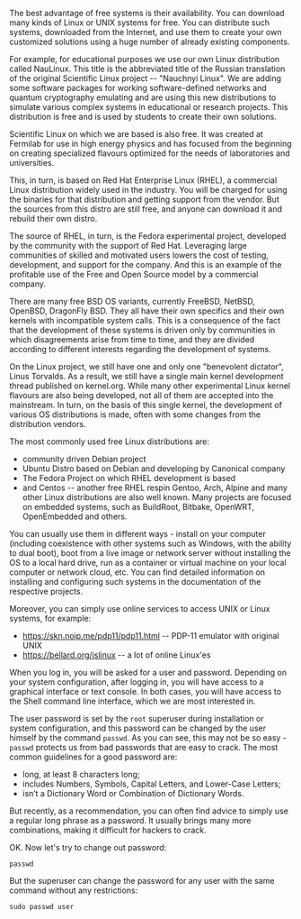 The best advantage of free systems is their availability. You can download many kinds of Linux or UNIX systems for free. You can distribute such systems, downloaded from the Internet, and use them to create your own customized solutions using a huge number of already existing components.

For example, for educational purposes we use our own Linux distribution called NauLinux. This title is the abbreviated title of the Russian translation of the original Scientific Linux project -- "Nauchnyi Linux". We are adding some software packages for working software-defined networks and quantum cryptography emulating and are using this new distributions to simulate various complex systems in educational or research projects. This distribution is free and is used by students to create their own solutions.

Scientific Linux on which we are based is also free. It was created at Fermilab for use in high energy physics and has focused from the beginning on creating specialized flavours optimized for the needs of laboratories and universities.

This, in turn, is based on Red Hat Enterprise Linux (RHEL), a commercial Linux distribution widely used in the industry. You will be charged for using the binaries for that distribution and getting support from the vendor. But the sources from this distro are still free, and anyone can download it and rebuild their own distro.

The source of RHEL, in turn, is the Fedora experimental project, developed by the community with the support of Red Hat. Leveraging large communities of skilled and motivated users lowers the cost of testing, development, and support for the company. And this is an example of the profitable use of the Free and Open Source model by a commercial company.

There are many free BSD OS variants, currently FreeBSD, NetBSD, OpenBSD, DragonFly BSD. They all have their own specifics and their own kernels with incompatible system calls. This is a consequence of the fact that the development of these systems is driven only by communities in which disagreements arise from time to time, and they are divided according to different interests regarding the development of systems.

On the Linux project, we still have one and only one "benevolent dictator", Linus Torvalds. As a result, we still have a single main kernel development thread published on kernel.org. While many other experimental Linux kernel flavours are also being developed, not all of them are accepted into the mainstream. In turn, on the basis of this single kernel, the development of various OS distributions is made, often with some changes from the distribution vendors.

The most commonly used free Linux distributions are:
* community driven Debian project
* Ubuntu Distro based on Debian and developing by Canonical company
* The Fedora Project on which RHEL development is based
* and Centos -- another free RHEL respin
Gentoo, Arch, Alpine and many other Linux distributions are also well known. Many projects are focused on embedded systems, such as BuildRoot, Bitbake, OpenWRT, OpenEmbedded and others.

You can usually use them in different ways - install on your computer (including coexistence with other systems such as Windows, with the ability to dual boot), boot from a live image or network server without installing the OS to a local hard drive, run as a container or virtual machine on your local computer or network cloud, etc. You can find detailed information on installing and configuring such systems in the documentation of the respective projects.

Moreover, you can simply use online services to access UNIX or Linux systems, for example:
* https://skn.noip.me/pdp11/pdp11.html -- PDP-11 emulator with original UNIX
* https://bellard.org/jslinux -- a lot of online Linux'es

When you log in, you will be asked for a user and password. Depending on your system configuration, after logging in, you will have access to a graphical interface or text console. In both cases, you will have access to the Shell command line interface, which we are most interested in.

The user password is set by the `root` superuser during installation or system configuration, and this password can be changed by the user himself by the command `passwd`. As you can see, this may not be so easy - `passwd` protects us from bad passwords that are easy to crack. The most common guidelines for a good password are:
* long, at least 8 characters long;
* includes Numbers, Symbols, Capital Letters, and Lower-Case Letters;
* isn’t a Dictionary Word or Combination of Dictionary Words.

But recently, as a recommendation, you can often find advice to simply use a regular long phrase as a password. It usually brings many more combinations, making it difficult for hackers to crack.

OK. Now let's try to change out password:
```
passwd
```

But the superuser can change the password for any user with the same command without any restrictions:
```
sudo passwd user
```
